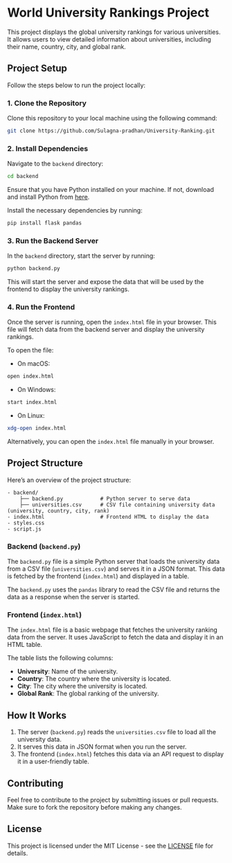 # World University Rankings Project

This project displays the global university rankings for various universities. It allows users to view detailed information about universities, including their name, country, city, and global rank.

## Project Setup

Follow the steps below to run the project locally:

### 1. Clone the Repository

Clone this repository to your local machine using the following command:

```bash
git clone https://github.com/Sulagna-pradhan/University-Ranking.git
```

### 2. Install Dependencies

Navigate to the `backend` directory:

```bash
cd backend
```

Ensure that you have Python installed on your machine. If not, download and install Python from [here](https://www.python.org/downloads/).

Install the necessary dependencies by running:

```bash
pip install flask pandas
```

### 3. Run the Backend Server

In the `backend` directory, start the server by running:

```bash
python backend.py
```

This will start the server and expose the data that will be used by the frontend to display the university rankings.

### 4. Run the Frontend

Once the server is running, open the `index.html` file in your browser. This file will fetch data from the backend server and display the university rankings.

To open the file:

- On macOS:

```bash
open index.html
```

- On Windows:

```bash
start index.html
```

- On Linux:

```bash
xdg-open index.html
```

Alternatively, you can open the `index.html` file manually in your browser.

## Project Structure

Here’s an overview of the project structure:

```
- backend/
    ├── backend.py            # Python server to serve data
    ├── universities.csv      # CSV file containing university data (university, country, city, rank)
- index.html                  # Frontend HTML to display the data
- styles.css
- script.js
```

### Backend (`backend.py`)

The `backend.py` file is a simple Python server that loads the university data from a CSV file (`universities.csv`) and serves it in a JSON format. This data is fetched by the frontend (`index.html`) and displayed in a table.

The `backend.py` uses the `pandas` library to read the CSV file and returns the data as a response when the server is started.

### Frontend (`index.html`)

The `index.html` file is a basic webpage that fetches the university ranking data from the server. It uses JavaScript to fetch the data and display it in an HTML table.

The table lists the following columns:

- **University**: Name of the university.
- **Country**: The country where the university is located.
- **City**: The city where the university is located.
- **Global Rank**: The global ranking of the university.

## How It Works

1. The server (`backend.py`) reads the `universities.csv` file to load all the university data.
2. It serves this data in JSON format when you run the server.
3. The frontend (`index.html`) fetches this data via an API request to display it in a user-friendly table.

## Contributing

Feel free to contribute to the project by submitting issues or pull requests. Make sure to fork the repository before making any changes.

## License

This project is licensed under the MIT License - see the [LICENSE](LICENSE) file for details.

